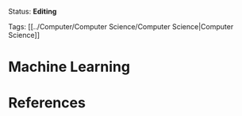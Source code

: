 Status: **Editing**

Tags: [[../Computer/Computer Science/Computer Science|Computer Science]]

# Machine Learning





# References